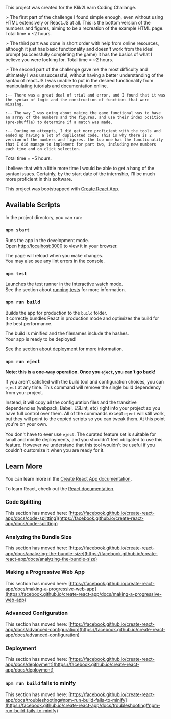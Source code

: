 This project was created for the Klik2Learn Coding Challange.

:- The first part of the challenge I found simple enough, even without using HTML extensively or React.JS at all. This is the bottom version of the numbers and figures, aiming to be a recreation of the example HTML page.
  Total time = ~2 hours.
  
:- The third part was done in short order with help from online resources, although it just has basic functionality and doesn't work from the ideal prompt (successfully completing the game) it has the basics of what I believe you were looking for. 
  Total time = ~2 hours.
  
:- The second part of the challenge gave me the most difficulty and ultimately I was unsuccessful, without having a better understanding of the syntax of react.JS I was unable to put in the desired functionality from manipulating tutorials and documentation online. 
    
    :-- There was a great deal of trial and error, and I found that it was the syntax of logic and the construction of functions that were missing.
    
    :-- The way I was going about making the game functional was to have an array of the numbers and the figures, and use their index position (pre-shuffle) to determine if a match was made. 
    
    :-- During my attempts, I did get more proficient with the tools and ended up having a lot of duplicated code. This is why there is 2 version of the numbers and figures. the top one has the functionality that I did manage to implement for part two, including new numbers each time and on click selection.
    
  Total time = ~5 hours.
  
  
  I believe that with a little more time I would be able to get a hang of the syntax issues. Certainly, by the start date of the internship, I'll be much more proficient in this software.

This project was bootstrapped with [Create React App](https://github.com/facebook/create-react-app).

## Available Scripts

In the project directory, you can run:

### `npm start`

Runs the app in the development mode.\
Open [http://localhost:3000](http://localhost:3000) to view it in your browser.

The page will reload when you make changes.\
You may also see any lint errors in the console.

### `npm test`

Launches the test runner in the interactive watch mode.\
See the section about [running tests](https://facebook.github.io/create-react-app/docs/running-tests) for more information.

### `npm run build`

Builds the app for production to the `build` folder.\
It correctly bundles React in production mode and optimizes the build for the best performance.

The build is minified and the filenames include the hashes.\
Your app is ready to be deployed!

See the section about [deployment](https://facebook.github.io/create-react-app/docs/deployment) for more information.

### `npm run eject`

**Note: this is a one-way operation. Once you `eject`, you can't go back!**

If you aren't satisfied with the build tool and configuration choices, you can `eject` at any time. This command will remove the single build dependency from your project.

Instead, it will copy all the configuration files and the transitive dependencies (webpack, Babel, ESLint, etc) right into your project so you have full control over them. All of the commands except `eject` will still work, but they will point to the copied scripts so you can tweak them. At this point you're on your own.

You don't have to ever use `eject`. The curated feature set is suitable for small and middle deployments, and you shouldn't feel obligated to use this feature. However we understand that this tool wouldn't be useful if you couldn't customize it when you are ready for it.

## Learn More

You can learn more in the [Create React App documentation](https://facebook.github.io/create-react-app/docs/getting-started).

To learn React, check out the [React documentation](https://reactjs.org/).

### Code Splitting

This section has moved here: [https://facebook.github.io/create-react-app/docs/code-splitting](https://facebook.github.io/create-react-app/docs/code-splitting)

### Analyzing the Bundle Size

This section has moved here: [https://facebook.github.io/create-react-app/docs/analyzing-the-bundle-size](https://facebook.github.io/create-react-app/docs/analyzing-the-bundle-size)

### Making a Progressive Web App

This section has moved here: [https://facebook.github.io/create-react-app/docs/making-a-progressive-web-app](https://facebook.github.io/create-react-app/docs/making-a-progressive-web-app)

### Advanced Configuration

This section has moved here: [https://facebook.github.io/create-react-app/docs/advanced-configuration](https://facebook.github.io/create-react-app/docs/advanced-configuration)

### Deployment

This section has moved here: [https://facebook.github.io/create-react-app/docs/deployment](https://facebook.github.io/create-react-app/docs/deployment)

### `npm run build` fails to minify

This section has moved here: [https://facebook.github.io/create-react-app/docs/troubleshooting#npm-run-build-fails-to-minify](https://facebook.github.io/create-react-app/docs/troubleshooting#npm-run-build-fails-to-minify)

